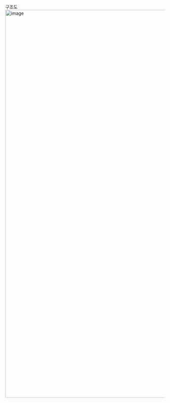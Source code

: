 
구조도
<img width="1224" alt="image" src="https://github.com/dik654/Go_projects/assets/33992354/76ffeffe-b838-416c-a03d-08fcf34900d9">
